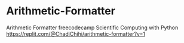 # Arithmetic-Formatter
Arithmetic Formatter freecodecamp Scientific Computing with Python
https://replit.com/@ChadiChihi/arithmetic-formatter?v=1
